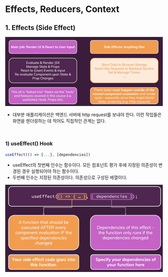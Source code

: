 # Effects, Reducers, Context

## 1. Effects (Side Effect)

<img src="./image1.png" width="600px"/>

-   대부분 애플리케이션은 백엔드 서버에 http request를 보내야 한다. 이런 작업들은 화면을 렌더링하는 데 적어도 직접적인 관계는 없다.

<br>

### 1) useEffect() Hook

```javascript
useEffect(() => {...}, [dependencies])
```

-   useEffect의 첫번째 인수는 함수이다. 모든 컴포넌트 평가 후에 지정된 의존성이 변경된 경우 실행되어야 하는 함수이다.
-   두번째 인수는 지정된 의존성이다. 의존성으로 구성된 배열이다.

<img src="image2.png" width="600px">
